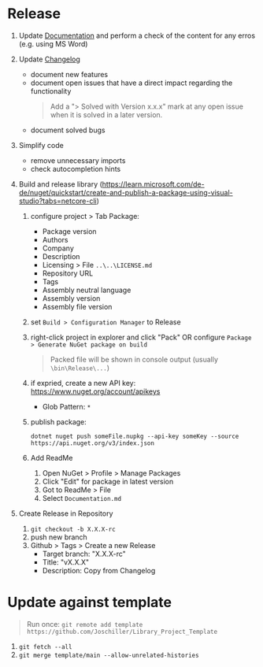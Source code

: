# Release

1. Update [Documentation](./Documentation.md) and perform a check of the content for any erros (e.g. using MS Word)
2. Update [Changelog](./Changelog.md)
   - document new features
   - document open issues that have a direct impact regarding the functionality
     > Add a "> Solved with Version x.x.x" mark at any open issue when it is solved in a later version.
   - document solved bugs
3. Simplify code
   - remove unnecessary imports
   - check autocompletion hints
4. Build and release library (https://learn.microsoft.com/de-de/nuget/quickstart/create-and-publish-a-package-using-visual-studio?tabs=netcore-cli)

   1. configure project > Tab Package:
      - Package version
      - Authors
      - Company
      - Description
      - Licensing > File `..\..\LICENSE.md`
      - Repository URL
      - Tags
      - Assembly neutral language
      - Assembly version
      - Assembly file version
   2. set `Build > Configuration Manager` to Release
   3. right-click project in explorer and click "Pack" OR configure `Package > Generate NuGet package on build`
      > Packed file will be shown in console output (usually `\bin\Release\...`)
   4. if expried, create a new API key: https://www.nuget.org/account/apikeys
      - Glob Pattern: `*`
   5. publish package:

      `dotnet nuget push someFile.nupkg --api-key someKey --source https://api.nuget.org/v3/index.json`

   6. Add ReadMe
      1. Open NuGet > Profile > Manage Packages
      2. Click "Edit" for package in latest version
      3. Got to ReadMe > File
      4. Select `Documentation.md`

5. Create Release in Repository
   1. `git checkout -b X.X.X-rc`
   2. push new branch
   3. Github > Tags > Create a new Release
      - Target branch: "X.X.X-rc"
      - Title: "vX.X.X"
      - Description: Copy from Changelog

# Update against template

> Run once: `git remote add template https://github.com/Joschiller/Library_Project_Template`

1. `git fetch --all`
2. `git merge template/main --allow-unrelated-histories`
